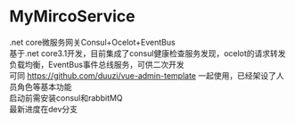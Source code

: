 # MyMircoService
.net core微服务网关Consul+Ocelot+EventBus  
基于.net core3.1开发，目前集成了consul健康检查服务发现，ocelot的请求转发负载均衡，EventBus事件总线服务，可供二次开发  
可同 https://github.com/duuzi/vue-admin-template 一起使用，已经架设了人员角色等基本功能  
启动前需安装consul和rabbitMQ  
最新进度在dev分支
